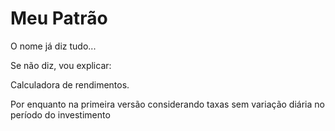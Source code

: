 # Meu Patrão
O nome já diz tudo...

Se não diz, vou explicar:

Calculadora de rendimentos.

Por enquanto na primeira versão considerando taxas sem variação diária no período do investimento
